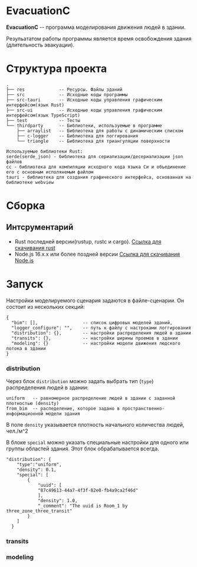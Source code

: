 # EvacuationC

**EvacuationC** -- программа моделирования движения людей в здании. 

Резульататом работы программы является время освобождения здания (длительность эвакуации).

# Структура проекта

```
.
├── res             -- Ресурсы. Файлы зданий
├── src             -- Исходные коды программы
├── src-tauri       -- Исходные коды управления графическим интерфейсом(язык Rust)
├── src-ui          -- Исходные коды управления графическим интерфейсом(язык TypeScript) 
├── test            -- Тесты
└── thirdparty      -- Библиотеки, используемые в программе
    ├── arraylist   -- Библиотека для работы с динамическим списком
    ├── c-logger    -- Библиотека для логгирования
    └── triangle    -- Библиотека для триангуляции поверхности
    
Используемые библиотеки Rust:
serde(serde_json) - библиотека для сериализации/десериализации json файлов
cc - библиотека для компиляции исходного кода языка Си и объединение его с основным исполянемым файлом
tauri - библиотека для создания графического интерфейса, основанная на библиотеке webview
```

# Сборка

## Интсрументарий
- Rust последней версии(rustup, rustc и cargo). [Ссылка для скачивания rust](https://www.rust-lang.org/tools/install)
- Node.js 16.x.x или более поздней версии [Ссылка для скачивания Node.js](https://nodejs.org/en)

# Запуск
Настройки моделируемого сценария задаются в файле-сценарии. Он состоит из нескольких секций:
```
{
  "bim": [],                 -- список цифровых моделей зданий,
  "logger_configure": "",    -- путь к файлу с настроками логгирования
  "distribution": {},        -- настройки распределения людей в здании
  "transits": {},            -- настройки ширины проемов в здании
  "modeling": {}             -- настройки модели движения людского потока в здании
}
```

### distribution
Через блок `distribution` можно задать выбрать тип (`type`) распределения людей в здании:
```
uniform   -- равномерное распределение людей в здании с заданной плотностью (density)
from_bim  -- распеделение, которое задано в пространственно-информационной модели здания
```
В поле `density` указывается плотность начального количества людей, чел./м^2

В блоке `special` можно указать специальные настройки для одного или группы областей здания.
Этот блок обрабатывается всегда.

```
"distribution": {
    "type":"uniform",
    "density": 0.1,
    "special": [
        {
            "uuid": [
            "87c49613-44a7-4f3f-82e0-fb4a9ca2f46d"
            ],
            "density": 1.0,
            "_comment": "The uuid is Room_1 by three_zone_three_transit"
        }
    ]
  }
```

### transits


### modeling

